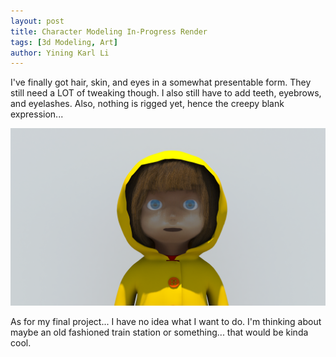 ```yaml
---
layout: post
title: Character Modeling In-Progress Render
tags: [3d Modeling, Art]
author: Yining Karl Li
---
```


I've finally got hair, skin, and eyes in a somewhat presentable form. They still need a LOT of tweaking though. I also still have to add teeth, eyebrows, and eyelashes. Also, nothing is rigged yet, hence the creepy blank expression...

[![](/content/images/2010/Dec/composite.png)](/content/images/2010/Dec/composite.png)

As for my final project... I have no idea what I want to do. I'm thinking about maybe an old fashioned train station or something... that would be kinda cool.

